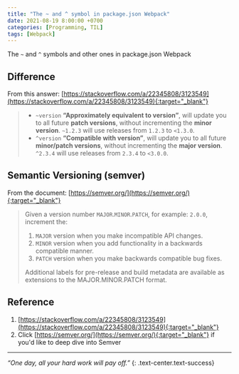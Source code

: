 ```yaml
---
title: "The ~ and ^ symbol in package.json Webpack"
date: 2021-08-19 8:00:00 +0700
categories: [Programming, TIL]
tags: [Webpack]
---
```

The `~` and `^` symbols and other ones in package.json Webpack
<!--more-->

## Difference
From this answer: [https://stackoverflow.com/a/22345808/3123549](https://stackoverflow.com/a/22345808/3123549){:target="_blank"}
> -   `~version`  **“Approximately equivalent to version”**, will update you to all future **patch versions**, without incrementing the **minor version**.  `~1.2.3`  will use releases from `1.2.3` to `<1.3.0`.
> -   `^version`  **“Compatible with version”**, will update you to all future **minor/patch versions**, without incrementing the **major version**.  `^2.3.4`  will use releases from `2.3.4` to `<3.0.0`.

## Semantic Versioning (semver)
From the document: [https://semver.org/](https://semver.org/){:target="_blank"}

> Given a version number `MAJOR`.`MINOR`.`PATCH`, for example: `2.0.0`, increment the:
> 1. `MAJOR` version when you make incompatible API changes.
> 2. `MINOR` version when you add functionality in a backwards compatible manner.
> 3. `PATCH` version when you make backwards compatible bug fixes.
>
> Additional labels for pre-release and build metadata are available as extensions to the MAJOR.MINOR.PATCH format.

## Reference
1. [https://stackoverflow.com/a/22345808/3123549](https://stackoverflow.com/a/22345808/3123549){:target="_blank"}
2. Click [https://semver.org/](https://semver.org/){:target="_blank"} if you'd like to deep dive into Semver

___
*“One day, all your hard work will pay off.”*
{: .text-center.text-success}
